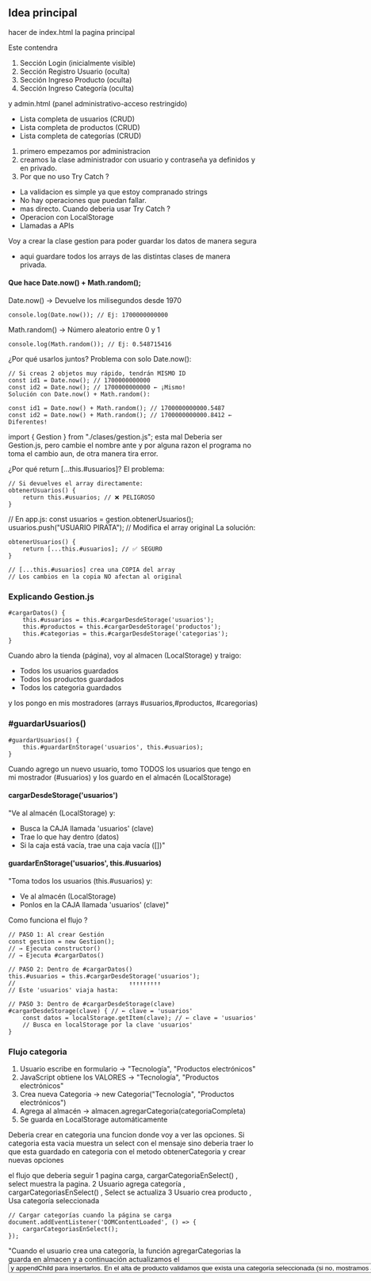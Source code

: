 ## Idea principal

hacer de index.html la pagina principal

Este contendra

1. Sección Login (inicialmente visible)
2. Sección Registro Usuario (oculta)
3. Sección Ingreso Producto (oculta)
4. Sección Ingreso Categoría (oculta)

y admin.html (panel administrativo-acceso restringido)

- Lista completa de usuarios (CRUD)
- Lista completa de productos (CRUD)
- Lista completa de categorías (CRUD)

1. primero empezamos por administracion
2. creamos la clase administrador con usuario y contraseña ya definidos y en privado.
3. Por que no uso Try Catch ?

- La validacion es simple ya que estoy compranado strings
- No hay operaciones que puedan fallar.
- mas directo.
  Cuando deberia usar Try Catch ?
- Operacion con LocalStorage
- Llamadas a APIs

Voy a crear la clase gestion para poder guardar los datos de manera segura

- aqui guardare todos los arrays de las distintas clases de manera privada.

#### Que hace Date.now() + Math.random();

Date.now() → Devuelve los milisegundos desde 1970

```
console.log(Date.now()); // Ej: 1700000000000
```

Math.random() → Número aleatorio entre 0 y 1

```
console.log(Math.random()); // Ej: 0.548715416
```

¿Por qué usarlos juntos?
Problema con solo Date.now():

```
// Si creas 2 objetos muy rápido, tendrán MISMO ID
const id1 = Date.now(); // 1700000000000
const id2 = Date.now(); // 1700000000000 ← ¡Mismo!
Solución con Date.now() + Math.random():
```

```
const id1 = Date.now() + Math.random(); // 1700000000000.5487
const id2 = Date.now() + Math.random(); // 1700000000000.8412 ← Diferentes!
```

import { Gestion } from "./clases/gestion.js"; esta mal
Deberia ser Gestion.js, pero cambie el nombre ante y por alguna razon el programa no toma el cambio aun, de otra manera tira error.

¿Por qué return [...this.#usuarios]?
El problema:

```
// Si devuelves el array directamente:
obtenerUsuarios() {
    return this.#usuarios; // ❌ PELIGROSO
}
```

// En app.js:
const usuarios = gestion.obtenerUsuarios();
usuarios.push("USUARIO PIRATA"); // Modifica el array original
La solución:

```
obtenerUsuarios() {
    return [...this.#usuarios]; // ✅ SEGURO
}

```

```
// [...this.#usuarios] crea una COPIA del array
// Los cambios en la copia NO afectan al original
```

### Explicando Gestion.js

```
#cargarDatos() {
    this.#usuarios = this.#cargarDesdeStorage('usuarios');
    this.#productos = this.#cargarDesdeStorage('productos');
    this.#categorias = this.#cargarDesdeStorage('categorias');
}
```

Cuando abro la tienda (página), voy al almacen (LocalStorage) y traigo:

- Todos los usuarios guardados
- Todos los productos guardados
- Todos los categoria guardados

y los pongo en mis mostradores (arrays #usuarios,#productos, #caregorias)

### #guardarUsuarios()

```
#guardarUsuarios() {
    this.#guardarEnStorage('usuarios', this.#usuarios);
}
```

Cuando agrego un nuevo usuario, tomo TODOS los usuarios que tengo
en mi mostrador (#usuarios) y los guardo en el almacén (LocalStorage)

#### cargarDesdeStorage('usuarios')

"Ve al almacén (LocalStorage) y:

- Busca la CAJA llamada 'usuarios' (clave)
- Trae lo que hay dentro (datos)
- Si la caja está vacía, trae una caja vacía ([])"

#### guardarEnStorage('usuarios', this.#usuarios)

"Toma todos los usuarios (this.#usuarios) y:

- Ve al almacén (LocalStorage)
- Ponlos en la CAJA llamada 'usuarios' (clave)"

Como funciona el flujo ?

```
// PASO 1: Al crear Gestión
const gestion = new Gestion();
// → Ejecuta constructor()
// → Ejecuta #cargarDatos()

// PASO 2: Dentro de #cargarDatos()
this.#usuarios = this.#cargarDesdeStorage('usuarios');
//                                ↑↑↑↑↑↑↑↑↑
// Este 'usuarios' viaja hasta:

// PASO 3: Dentro de #cargarDesdeStorage(clave)
#cargarDesdeStorage(clave) { // ← clave = 'usuarios'
    const datos = localStorage.getItem(clave); // ← clave = 'usuarios'
    // Busca en localStorage por la clave 'usuarios'
}
```

### Flujo categoria

1. Usuario escribe en formulario → "Tecnología", "Productos electrónicos"
2. JavaScript obtiene los VALORES → "Tecnología", "Productos electrónicos"
3. Crea nueva Categoria → new Categoria("Tecnología", "Productos electrónicos")
4. Agrega al almacén → almacen.agregarCategoria(categoriaCompleta)
5. Se guarda en LocalStorage automáticamente

Deberia crear en categoria una funcion donde voy a ver las opciones.
Si categoria esta vacia muestra un select con el mensaje
sino deberia traer lo que esta guardado en categoria con el metodo obtenerCategoria y crear nuevas opciones

el flujo que deberia seguir
1 pagina carga, cargarCategoriaEnSelect() , select muestra la pagina.
2 Usuario agrega categoría , cargarCategoriasEnSelect() , Select se actualiza
3 Usuario crea producto , Usa categoría seleccionada

```
// Cargar categorías cuando la página se carga
document.addEventListener('DOMContentLoaded', () => {
    cargarCategoriasEnSelect();
});
```

"Cuando el usuario crea una categoría, la función agregarCategorias la guarda en almacen y a continuación actualizamos el <select> del formulario de producto con cargarCategoriasEnSelect(). Esa función utiliza createElement para generar <option> y appendChild para insertarlos. En el alta de producto validamos que exista una categoría seleccionada (si no, mostramos alert), creamos la instancia Productos y la guardamos. De esta forma la relación producto→categoría se hace por categoriaId y el select siempre está sincronizado con las categorías guardadas."
